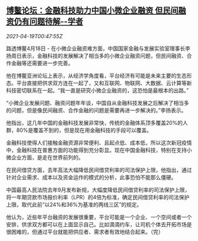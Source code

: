 <!--1618794063000-->
[博鳌论坛：金融科技助力中国小微企业融资 但民间融资仍有问题待解--学者](https://cn.reuters.com/article/fintech-boao-forum-0418-sun-idCNKBS2C601L)
------

<div><i>2021-04-19T00:47:55Z</i></div><p>路透博鳌4月18日 - 在小微企业融资难方面，中国国家金融与发展实验室理事长李扬周日表示，金融科技的发展解决了相当多的小微企业融资问题，但民间融资、合作金融等还需要进一步完善。</p><p>他在博鳌亚洲论坛上表示，从经济学角度看，平台经济有可能是未来主要的生态形态。平台直接把供求双方连在一起了，又和互联网、物联网、大数据、云计算等新科技密切联系在一起。“我一直是研究小微企业融资的，这恐怕是最根本的出路。”</p><p>“小微企业发展问题、融资问题年年谈，中国自从金融科技发展之后解决了相当多的问题，但是像民间融资、合作金融的问题是需要再进一步解决的。”李扬表示。</p><p>他指出，这几年中国的金融科技发展非常快，传统的金融体系顶多覆盖20%的人群，80%是覆盖不到的，但是现在用金融科技的手段可以覆盖。</p><p>金融科技使得人们接触金融资源非常便利、且起点低、成本低，所以这次新冠疫情中，金融科技在普惠方面的功能得到充分彰显。现在中国金融科技，特别在支持小微企业方面，是走在世界前列的。</p><p>在民间借贷方面，去年高法大幅降低民间借贷利率的司法保护上限，他指出，通过针对企业需求、成本以及资金运作的模式的分析，此事恐怕不能那么僵硬。</p><p>中国最高人民法院去年9月发布新规，大幅度降低民间借贷利率的司法保护上限，将一年期贷款市场报价利率（LPR）的4倍为标准，确定民间借贷利率的司法保护上限，取代此前“以24%和36%为基准的两线三区”的规定。</p><p>他认为，近些年平台融资的发展很重要，平台可能是一个企业、一个空间或者一个安排，供求双方都可以在上面显示自己。比如滴滴约车，让司机个体去开拓市场是很困难的，但通过平台就能把供应者、需求者有效地结合起来。（完）</p>
